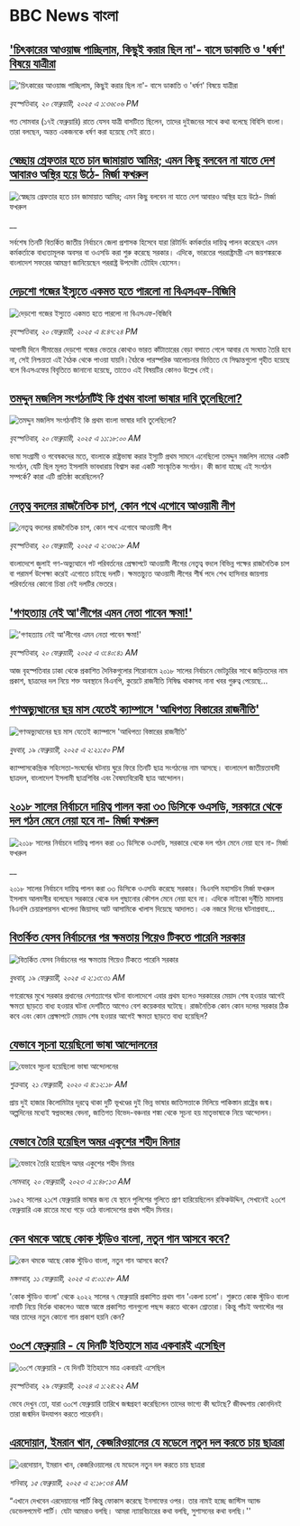 # BBC News বাংলা## ['চিৎকারের আওয়াজ পাচ্ছিলাম, কিছুই করার ছিল না'- বাসে ডাকাতি ও 'ধর্ষণ' বিষয়ে যাত্রীরা](https://www.bbc.com/bengali/articles/cjd35n58y7jo?at_campaign=githubrss)!['চিৎকারের আওয়াজ পাচ্ছিলাম, কিছুই করার ছিল না'- বাসে ডাকাতি ও 'ধর্ষণ' বিষয়ে যাত্রীরা](https://ichef.bbci.co.uk/ace/standard/240/cpsprodpb/4081/live/6f728fd0-ef91-11ef-87b4-1d3847943481.jpg)_বৃহস্পতিবার, ২০ ফেব্রুয়ারী, ২০২৫ এ ১:৩৬:০৬ PM_গত সোমবার (১৭ই ফেব্রুয়ারি) রাতে যেসব যাত্রী বাসটিতে ছিলেন, তাদের দুইজনের সাথে কথা বলেছে বিবিসি বাংলা। তারা বলছেন, অন্তত একজনকে ধর্ষণ করা হয়েছে সেই রাতে।## [স্বেচ্ছায় গ্রেফতার হতে চান জামায়াত আমির; এমন কিছু বলবেন না যাতে দেশ আবারও অস্থির হয়ে উঠে- মির্জা ফখরুল](https://www.bbc.co.uk/bengali/live/cj3n11ne05mt?at_campaign=githubrss)![স্বেচ্ছায় গ্রেফতার হতে চান জামায়াত আমির; এমন কিছু বলবেন না যাতে দেশ আবারও অস্থির হয়ে উঠে- মির্জা ফখরুল](https://ichef.bbci.co.uk/ace/standard/240/cpsprodpb/e41a/live/96b2c8c0-efab-11ef-bd1b-d536627785f2.png)__সর্বশেষ তিনটি বিতর্কিত জাতীয় নির্বাচনে জেলা প্রশাসক হিসেবে যারা রিটার্নিং কর্মকর্তার দায়িত্ব পালন করেছেন এমন কর্মকর্তাকে বাধ্যতামূলক অবসর বা ওএসডি করা শুরু করেছে সরকার। এদিকে, ভারতের পররাষ্ট্রমন্ত্রী এস জয়শঙ্করকে বাংলাদেশ সফরের আমন্ত্রণ জানিয়েছেন পররাষ্ট্র উপদেষ্টা তৌহিদ হোসেন।## [দেড়শো গজের ইস্যুতে একমত হতে পারলো না বিএসএফ-বিজিবি](https://www.bbc.com/bengali/articles/crlx8j1w8r1o?at_campaign=githubrss)![দেড়শো গজের ইস্যুতে একমত হতে পারলো না বিএসএফ-বিজিবি](https://ichef.bbci.co.uk/ace/standard/240/cpsprodpb/9848/live/7b473bd0-ef9b-11ef-a819-277e390a7a08.jpg)_বৃহস্পতিবার, ২০ ফেব্রুয়ারী, ২০২৫ এ ৪:৪৭:২৪ PM_আগামী দিনে সীমান্তের দেড়শো গজের ভেতরে কোথাও ভারত কাঁটাতারের বেড়া বসাতে গেলে আবার যে সংঘাত তৈরি হবে না, সেই নিশ্চয়তা এই বৈঠক থেকে পাওয়া যায়নি।বৈঠকে পারস্পরিক আলোচনার ভিত্তিতে যে সিদ্ধান্তগুলো গৃহীত হয়েছে বলে বিএসএফের বিবৃতিতে জানানো হয়েছে, তাতেও এই বিষয়টির কোনও উল্লেখ নেই।## [তমদ্দুন মজলিস সংগঠনটিই কি প্রথম বাংলা ভাষার দাবি তুলেছিলো?](https://www.bbc.com/bengali/articles/c1m5k3zmrkxo?at_campaign=githubrss)![তমদ্দুন মজলিস সংগঠনটিই কি প্রথম বাংলা ভাষার দাবি তুলেছিলো?](https://ichef.bbci.co.uk/ace/standard/240/cpsprodpb/a9ad/live/d34adfe0-e3b5-11ef-bd1b-d536627785f2.jpg)_বৃহস্পতিবার, ২০ ফেব্রুয়ারী, ২০২৫ এ ১১:১৮:০০ AM_ভাষা সংগ্রামী ও গবেষকদের মতে, বাংলাকে রাষ্ট্রভাষা করার ইস্যুটি প্রথম সামনে এনেছিলো তমদ্দুন মজলিস নামের একটি সংগঠন, যেটি ছিল মূলত ইসলামি ভাবধারায় বিশ্বাস করা একটি সাংস্কৃতিক সংগঠন। কী জানা যাচ্ছে এই সংগঠন সম্পর্কে? কারা এটি প্রতিষ্ঠা করেছিলেন?## [নেতৃত্ব বদলের রাজনৈতিক চাপ, কোন পথে এগোবে আওয়ামী লীগ](https://www.bbc.com/bengali/articles/c234l554gy8o?at_campaign=githubrss)![নেতৃত্ব বদলের রাজনৈতিক চাপ, কোন পথে এগোবে আওয়ামী লীগ](https://ichef.bbci.co.uk/ace/standard/240/cpsprodpb/a789/live/f22b92e0-eee8-11ef-9cf8-5dc390817f3c.png)_বৃহস্পতিবার, ২০ ফেব্রুয়ারী, ২০২৫ এ ২:৩৬:১৮ AM_বাংলাদেশে জুলাই গণ-অভ্যুত্থানে পট পরিবর্তনের প্রেক্ষাপটে আওয়ামী লীগের নেতৃত্ব বদলে বিভিন্ন পক্ষের রাজনৈতিক চাপ বা পরামর্শ উপেক্ষা করেই এগোতে চাইছে দলটি। ক্ষমতাচ্যুত আওয়ামী লীগের শীর্ষ পদে শেখ হাসিনার জায়গায় পরিবর্তনের কোনো চিন্তা নেই দলটির ভেতরে।## ['গণহত্যায় নেই আ'লীগের এমন নেতা পাবেন ক্ষমা!'](https://www.bbc.com/bengali/articles/cqjdrrrqk5no?at_campaign=githubrss)!['গণহত্যায় নেই আ'লীগের এমন নেতা পাবেন ক্ষমা!'](https://ichef.bbci.co.uk/ace/standard/240/cpsprodpb/cb5e/live/f03a2e10-ef33-11ef-a319-fb4e7360c4ec.jpg)_বৃহস্পতিবার, ২০ ফেব্রুয়ারী, ২০২৫ এ ৩:৪০:৪১ AM_আজ বৃহস্পতিবার ঢাকা থেকে প্রকাশিত দৈনিকগুলোর শিরোনামে ২০১৮ সালের নির্বাচনে ভোটচুরির সাথে জড়িতদের নাম প্রকাশ, ছাত্রদের দল নিয়ে শক্ত অবস্থানে বিএনপি, কুয়েটে রাজনীতি নিষিদ্ধ থাকাসহ নানা খবর গুরুত্ব পেয়েছে…## [গণঅভ্যুত্থানের ছয় মাস যেতেই ক্যাম্পাসে 'আধিপত্য বিস্তারের রাজনীতি' ](https://www.bbc.com/bengali/articles/cx2rl38ekz2o?at_campaign=githubrss)![গণঅভ্যুত্থানের ছয় মাস যেতেই ক্যাম্পাসে 'আধিপত্য বিস্তারের রাজনীতি' ](https://ichef.bbci.co.uk/ace/standard/240/cpsprodpb/275e/live/dd68b240-ee82-11ef-bd1b-d536627785f2.jpg)_বুধবার, ১৯ ফেব্রুয়ারী, ২০২৫ এ ২:২১:৫০ PM_ক্যাম্পাসকেন্দ্রিক সহিংসতা-সংঘর্ষের ঘটনায় ঘুরে ফিরে তিনটি ছাত্র সংগঠনের নাম আসছে। বাংলাদেশ জাতীয়তাবাদী ছাত্রদল, বাংলাদেশ ইসলামী ছাত্রশিবির এবং বৈষম্যবিরোধী ছাত্র আন্দোলন।## [২০১৮ সালের নির্বাচনে দায়িত্ব পালন করা ৩৩ ডিসিকে ওএসডি, সরকারে থেকে দল গঠন মেনে নেয়া হবে না- মির্জা ফখরুল](https://www.bbc.co.uk/bengali/live/cjrydj3ndjzt?at_campaign=githubrss)![২০১৮ সালের নির্বাচনে দায়িত্ব পালন করা ৩৩ ডিসিকে ওএসডি, সরকারে থেকে দল গঠন মেনে নেয়া হবে না- মির্জা ফখরুল](https://ichef.bbci.co.uk/ace/standard/240/cpsprodpb/5160/live/9764f0b0-eeb9-11ef-a319-fb4e7360c4ec.jpg)__২০১৮ সালের নির্বাচনে দায়িত্ব পালন করা ৩৩ ডিসিকে ওএসডি করেছে সরকার। বিএনপি মহাসচিব মির্জা ফখরুল ইসলাম আলমগীর বলেছেন সরকারে থেকে দল গুছানোর কৌশল মেনে নেয়া হবে না। এদিকে নাইকো দুর্নীতি মামলায় বিএনপি চেয়ারপারসন খালেদা জিয়াসহ আট আসামিকে খালাস দিয়েছে আদালত। এক নজরে দিনের ঘটনাপ্রবাহ...## [বিতর্কিত যেসব নির্বাচনের পর ক্ষমতায় গিয়েও টিকতে পারেনি সরকার  ](https://www.bbc.com/bengali/articles/c1kmvwwlgd9o?at_campaign=githubrss)![বিতর্কিত যেসব নির্বাচনের পর ক্ষমতায় গিয়েও টিকতে পারেনি সরকার  ](https://ichef.bbci.co.uk/ace/standard/240/cpsprodpb/8f9f/live/ab211180-d8eb-11ef-a6f5-8719fc3c9191.jpg)_বুধবার, ১৯ ফেব্রুয়ারী, ২০২৫ এ ২:১৩:৩১ AM_গণরোষের মুখে সরকার প্রধানের দেশত্যাগের ঘটনা বাংলাদেশে এবার প্রথম হলেও সরকারের মেয়াদ শেষ হওয়ার আগেই ক্ষমতা ছাড়তে বাধ্য হওয়ার ঘটনা দেশটিতে আগেও বেশ কয়েকবার ঘটেছে। রাজনৈতিক কোন কোন দলের সরকার ঠিক কবে এবং কোন প্রেক্ষাপটে মেয়াদ শেষ হওয়ার আগেই ক্ষমতা ছাড়তে বাধ্য হয়েছিল?## [যেভাবে সূচনা হয়েছিলো ভাষা আন্দোলনের](https://www.bbc.com/bengali/news-51550921?at_campaign=githubrss)![যেভাবে সূচনা হয়েছিলো ভাষা আন্দোলনের](https://ichef.bbci.co.uk/ace/standard/240/cpsprodpb/4BB8/production/_110948391_gettyimages-922436162.jpg)_শুক্রবার, ২১ ফেব্রুয়ারী, ২০২০ এ ৪:১২:১৮ AM_প্রায় দুই হাজার কিলোমিটার দূরত্বে থাকা দুটি ভূখণ্ডের দুই ভিন্ন ভাষার জাতিসত্তাকে মিলিয়ে পাকিস্তান রাষ্ট্রের জন্ম। অল্পদিনের মধ্যেই স্বপ্নভঙ্গের বেদনা, জাতিগত বিভেদ-বঞ্চনার শঙ্কা থেকে সূচনা হয় মাতৃভাষাকে নিয়ে আন্দোলন।## [যেভাবে তৈরি হয়েছিল অমর একুশের শহীদ মিনার](https://www.bbc.com/bengali/news-55642678?at_campaign=githubrss)![যেভাবে তৈরি হয়েছিল অমর একুশের শহীদ মিনার](https://ichef.bbci.co.uk/ace/standard/240/cpsprodpb/73B2/production/_128681692_gettyimages-170501556.jpg)_সোমবার, ২০ ফেব্রুয়ারী, ২০২৩ এ ১:৪৮:১৩ AM_১৯৫২ সালের ২১শে ফেব্রুয়ারি ভাষার জন্য যে স্থানে পুলিশের গুলিতে প্রাণ হারিয়েছিলেন রফিকউদ্দিন, সেখানেই ২৩শে ফেব্রুয়ারি এক রাতের মধ্যে গড়ে ওঠে বাংলাদেশের প্রথম শহীদ মিনার।## [কেন থমকে আছে কোক স্টুডিও বাংলা, নতুন গান আসবে কবে?](https://www.bbc.com/bengali/articles/c93q6en9dw3o?at_campaign=githubrss)![কেন থমকে আছে কোক স্টুডিও বাংলা, নতুন গান আসবে কবে?](https://ichef.bbci.co.uk/ace/standard/240/cpsprodpb/7e5d/live/1b55c080-e54a-11ef-ac06-c704ef511fd5.jpg)_মঙ্গলবার, ১১ ফেব্রুয়ারী, ২০২৫ এ ৫:০১:৫৮ AM_'কোক স্টুডিও বাংলা' থেকে ২০২২ সালের ৭ ফেব্রুয়ারি প্রকাশিত প্রথম গান 'একলা চলো'। শুরুতে কোক স্টুডিও বাংলা নামটি নিয়ে বির্তক থাকলেও আস্তে আস্তে প্রকাশিত গানগুলো পছন্দ করতে থাকেন শ্রোতারা। কিন্তু পাঁচই অগাস্টের পর আর তাদের নতুন কোনো গান প্রকাশ হয়নি কেন?## [৩০শে ফেব্রুয়ারি - যে দিনটি ইতিহাসে মাত্র একবারই এসেছিল](https://www.bbc.com/bengali/articles/cz4d70ql8pgo?at_campaign=githubrss)![৩০শে ফেব্রুয়ারি - যে দিনটি ইতিহাসে মাত্র একবারই এসেছিল](https://ichef.bbci.co.uk/ace/standard/240/cpsprodpb/3925/live/5c43f020-d62e-11ee-8f28-259790e80bba.jpg)_বৃহস্পতিবার, ২৯ ফেব্রুয়ারী, ২০২৪ এ ১:২৪:২২ AM_ভেবে দেখুন তো, যারা ৩০শে ফেব্রুয়ারি তারিখে জন্মগ্রহণ করেছিলেন তাদের ভাগ্যে কী ঘটেছে? জীবদ্দশায় কোনদিনই তারা জন্মদিন উদযাপন করতে পারেননি।## [এরদোয়ান, ইমরান খান, কেজরিওয়ালের যে মডেলে নতুন দল করতে চায় ছাত্ররা ](https://www.bbc.com/bengali/articles/c8xqz4l08vlo?at_campaign=githubrss)![এরদোয়ান, ইমরান খান, কেজরিওয়ালের যে মডেলে নতুন দল করতে চায় ছাত্ররা ](https://ichef.bbci.co.uk/ace/standard/240/cpsprodpb/10dc/live/f5609a90-ead4-11ef-bd1b-d536627785f2.jpg)_শনিবার, ১৫ ফেব্রুয়ারী, ২০২৫ এ ২:১৮:৩৪ AM_“এখানে দেখবেন এরদেয়ানের পার্টি কিন্তু ফোকাস করেছে ইনসাফের ওপর। তার নামই হচ্ছে জাস্টিস অ্যান্ড ডেভেলপমেন্ট পার্টি। যেটা আমরাও বলছি। আমরা ন্যায়বিচারের কথা বলছি, সুশাসনের কথা বলছি।''